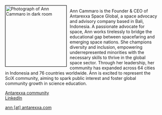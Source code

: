 <img src="{{ site.baseurl }}/about/ambassador/img/2025-Cammaro.jpg" height="200" width="200" alt="Photograph of Ann Cammaro in dark room" style="float: left; margin: 4px 10px 0px 0px; border: 1px solid #000000;">

Ann Cammaro is the Founder & CEO of Antarexxa Space Global, a space advocacy and advisory company based in Bali, Indonesia. A passionate advocate for space, Ann works tirelessly to bridge the educational gap between spacefaring and emerging space nations. She champions diversity and inclusion, empowering underrepresented minorities with the necessary skills to thrive in the global space sector. Through her leadership, her community has expanded across 64 cities in Indonesia and 76 countries worldwide. Ann is excited to represent the SciX community, aiming to spark public interest and foster global community growth in science education.

[Antarexxa community](linktr.ee/antarexxa)  
[LinkedIn](www.linkedin.com/in/anncammaro)  


[ann [at] antarexxa.com](mailto:ann@antarexxa.com)
